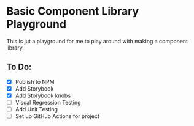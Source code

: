 # Basic Component Library Playground
This is jut a playground for me to play around with making a component library.

## To Do:
  - [x] Publish to NPM
  - [x] Add Storybook
  - [x] Add Storybook knobs
  - [ ] Visual Regression Testing 
  - [ ] Add Unit Testing
  - [ ] Set up GitHub Actions for project